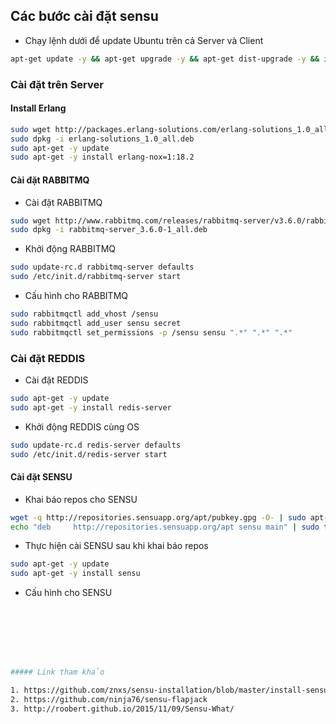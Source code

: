 ## Các bước cài đặt sensu
- Chạy lệnh dưới để update Ubuntu trên cả Server và Client

```sh
apt-get update -y && apt-get upgrade -y && apt-get dist-upgrade -y && init 6
```

### Cài đặt trên Server 

####  Install Erlang
```sh
sudo wget http://packages.erlang-solutions.com/erlang-solutions_1.0_all.deb
sudo dpkg -i erlang-solutions_1.0_all.deb
sudo apt-get -y update
sudo apt-get -y install erlang-nox=1:18.2
```


#### Cài đặt RABBITMQ

- Cài đặt RABBITMQ
```sh
sudo wget http://www.rabbitmq.com/releases/rabbitmq-server/v3.6.0/rabbitmq-server_3.6.0-1_all.deb
sudo dpkg -i rabbitmq-server_3.6.0-1_all.deb
```

- Khởi động RABBITMQ
```sh
sudo update-rc.d rabbitmq-server defaults
sudo /etc/init.d/rabbitmq-server start
```

- Cấu hình cho RABBITMQ
```sh
sudo rabbitmqctl add_vhost /sensu
sudo rabbitmqctl add_user sensu secret
sudo rabbitmqctl set_permissions -p /sensu sensu ".*" ".*" ".*"
```

### Cài đặt REDDIS
- Cài đặt REDDIS
```sh
sudo apt-get -y update
sudo apt-get -y install redis-server
```

- Khởi động REDDIS cùng OS
```sh
sudo update-rc.d redis-server defaults
sudo /etc/init.d/redis-server start
```

#### Cài đặt SENSU

- Khai báo repos cho SENSU
```sh
wget -q http://repositories.sensuapp.org/apt/pubkey.gpg -O- | sudo apt-key add -
echo "deb     http://repositories.sensuapp.org/apt sensu main" | sudo tee /etc/apt/sources.list.d/sensu.list
```

- Thực hiện cài SENSU sau khi khai báo repos
```sh
sudo apt-get -y update
sudo apt-get -y install sensu
```


- Cấu hình cho SENSU
```sh







##### Link tham khảo

1. https://github.com/znxs/sensu-installation/blob/master/install-sensu-server.sh
2. https://github.com/ninja76/sensu-flapjack
3. http://roobert.github.io/2015/11/09/Sensu-What/








